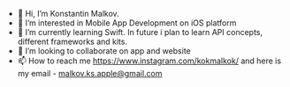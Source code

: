 - 👋 Hi, I’m Konstantin Malkov. 
- 👀 I’m interested in Mobile App Development on iOS platform
- 🌱 I’m currently learning Swift. In future i plan to learn API concepts, different frameworks and kits.
- 💞️ I’m looking to collaborate on app and website
- 📫 How to reach me https://www.instagram.com/kokmalkok/ and here is my email - malkov.ks.apple@gmail.com

<!---
kokmalkok/kokmalkok is a ✨ special ✨ repository because its `README.md` (this file) appears on your GitHub profile.
You can click the Preview link to take a look at your changes.
--->
